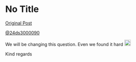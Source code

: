 # No Title

[Original Post](https://discourse.onlinedegree.iitm.ac.in/t/165959/90)

<p><a class="mention" href="/u/24ds3000090">@24ds3000090</a></p>
<p>We will be changing this question. Even we found it hard <img src="https://emoji.discourse-cdn.com/google/sweat_smile.png?v=12" title=":sweat_smile:" class="emoji" alt=":sweat_smile:" loading="lazy" width="20" height="20"></p>
<p>Kind regards</p>